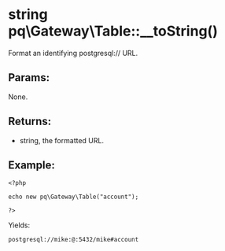 # string pq\Gateway\Table::__toString()

Format an identifying postgresql:// URL.

## Params:

None.

## Returns:

* string, the formatted URL.

## Example:

	<?php
	
	echo new pq\Gateway\Table("account");
	
	?>

Yields:

	postgresql://mike:@:5432/mike#account

